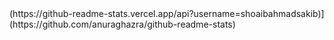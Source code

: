 <!--- 👋 Hi, I’m @shoaibahmadsakib
- 👀 I’m interested in Web developing
- 🌱 I’m currently learning React and Redux
- 💞️ I’m looking to collaborate on Reactjs developer
- 📫 How to reach me ...---!>

(https://github-readme-stats.vercel.app/api?username=shoaibahmadsakib)](https://github.com/anuraghazra/github-readme-stats)

<!---
shoaibahmadsakib/shoaibahmadsakib is a ✨ special ✨ repository because its `README.md` (this file) appears on your GitHub profile.
You can click the Preview link to take a look at your changes.
--->

